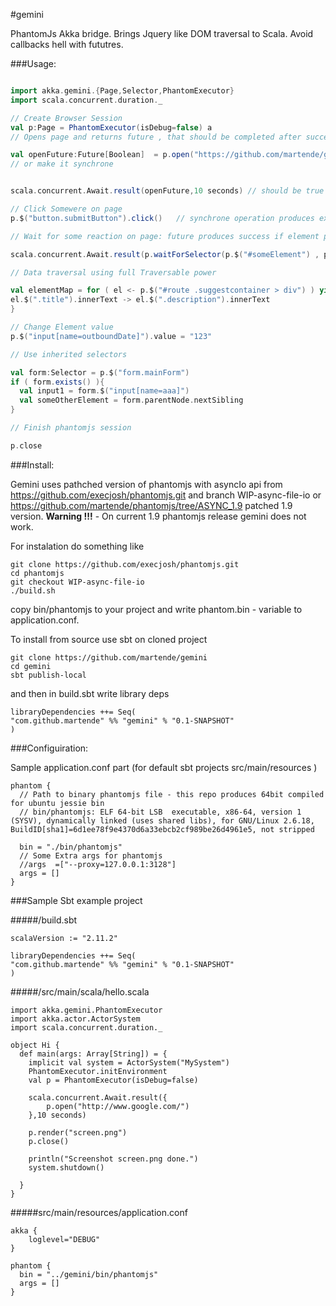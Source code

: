 #gemini

PhantomJs Akka bridge. 
Brings Jquery like DOM traversal to Scala. Avoid callbacks hell with fututres.


###Usage:
```scala

import akka.gemini.{Page,Selector,PhantomExecutor}
import scala.concurrent.duration._

// Create Browser Session
val p:Page = PhantomExecutor(isDebug=false) a
// Opens page and returns future , that should be completed after successfull page retriveal

val openFuture:Future[Boolean]  = p.open("https://github.com/martende/gemini/") 
// or make it synchrone


scala.concurrent.Await.result(openFuture,10 seconds) // should be true or throws Exception

// Click Somewere on page
p.$("button.submitButton").click()   // synchrone operation produces exception if element not found

// Wait for some reaction on page: future produces success if element p.$("#someElement")  exists

scala.concurrent.Await.result(p.waitForSelector(p.$("#someElement") , pageLoadTimeout * 2 ),pageLoadTimeout)

// Data traversal using full Traversable power

val elementMap = for ( el <- p.$("#route .suggestcontainer > div") ) yield {
el.$(".title").innerText -> el.$(".description").innerText
}

// Change Element value 
p.$("input[name=outboundDate]").value = "123"

// Use inherited selectors 

val form:Selector = p.$("form.mainForm")
if ( form.exists() ){
  val input1 = form.$("input[name=aaa]")
  val someOtherElement = form.parentNode.nextSibling
}

// Finish phantomjs session

p.close 


```

###Install:

Gemini uses pathched version of phantomjs with asyncIo api from https://github.com/execjosh/phantomjs.git and branch WIP-async-file-io
or https://github.com/martende/phantomjs/tree/ASYNC_1.9 patched 1.9 version.
**Warning !!!** - On current 1.9 phantomjs release gemini does not work.

For instalation do something like 
```
git clone https://github.com/execjosh/phantomjs.git
cd phantomjs
git checkout WIP-async-file-io
./build.sh
```

copy bin/phantomjs to your project and write phantom.bin - variable to application.conf.

To install from source use sbt on cloned project

```
git clone https://github.com/martende/gemini
cd gemini
sbt publish-local
```

and then in build.sbt write library deps 

```
libraryDependencies ++= Seq(
"com.github.martende" %% "gemini" % "0.1-SNAPSHOT"
)
```

###Configuiration:

Sample application.conf part (for default sbt projects src/main/resources )

```
phantom {
  // Path to binary phantomjs file - this repo produces 64bit compiled for ubuntu jessie bin
  // bin/phantomjs: ELF 64-bit LSB  executable, x86-64, version 1 (SYSV), dynamically linked (uses shared libs), for GNU/Linux 2.6.18, BuildID[sha1]=6d1ee78f9e4370d6a33ebcb2cf989be26d4961e5, not stripped

  bin = "./bin/phantomjs"   
  // Some Extra args for phantomjs 
  //args  =["--proxy=127.0.0.1:3128"]
  args = []
}
```

###Sample Sbt example project

#####/build.sbt
```
scalaVersion := "2.11.2"

libraryDependencies ++= Seq(
"com.github.martende" %% "gemini" % "0.1-SNAPSHOT"
)

```

#####/src/main/scala/hello.scala
```
import akka.gemini.PhantomExecutor
import akka.actor.ActorSystem
import scala.concurrent.duration._

object Hi {
  def main(args: Array[String]) = {
  	implicit val system = ActorSystem("MySystem")
  	PhantomExecutor.initEnvironment
	val p = PhantomExecutor(isDebug=false)
	
	scala.concurrent.Await.result({
		p.open("http://www.google.com/")
	},10 seconds)

	p.render("screen.png")
	p.close()
	
	println("Screenshot screen.png done.")
	system.shutdown()
	
  }
}

```

#####src/main/resources/application.conf
```
akka {
	loglevel="DEBUG"
}

phantom {
  bin = "../gemini/bin/phantomjs"
  args = []
}
```
